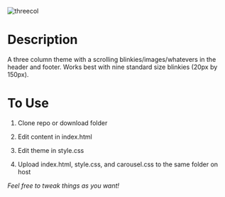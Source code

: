 ![threecol](https://github.com/user-attachments/assets/d480028c-a4e9-464a-8926-5ba3beeaf1e6)

# Description
A three column theme with a scrolling blinkies/images/whatevers in the header and footer. Works best with nine standard size blinkies (20px by 150px).
# To Use
1. Clone repo or download folder

2. Edit content in index.html

3. Edit theme in style.css

4. Upload index.html, style.css, and carousel.css to the same folder on host

*Feel free to tweak things as you want!*
